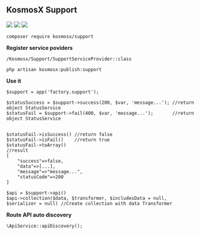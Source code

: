 ## KosmosX Support
![](https://img.shields.io/badge/version-1.0.1-green.svg)
![](https://img.shields.io/badge/laravel->=5.7-blue.svg)
![](https://img.shields.io/badge/lumen->=5.7-blue.svg)
    
    composer require kosmosx/support

**Register service poviders**

    /Kosmosx/Support/SupportServiceProvider::class

    php artisan kosmosx:publish:support
    
**Use it**

    $support = app('factory.support');

    $statusSuccess = $support->success(200, $var, 'message...'); //return object StatusService 
    $statusFail = $support->fail(400, $var, 'message...');       //return object StatusService
    
    
    $statusFail->isSuccess() //return false
    $statusFail->isFail()    //return true
    $statusFail->toArray()
    //result
    [
        "success"=>false,
        "data"=>[...],
        "message"=>"message...",
        "statusCode"=>200
    ]
    
    $api = $support->api()
    $api->collection($data, $transformer, $includesData = null, $serializer = null) //Create collection with data Transformer
    
**Route API auto discovery**
    
    \ApiService::apiDiscovery();
    
